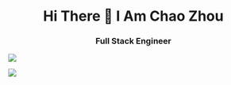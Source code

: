 <h1 align="center">Hi There 👋 I Am Chao Zhou</h1>

<h3 align='center'> Full Stack Engineer</h3>

<a href='https://medium.com/@Chao.Zhou' target="_blank" align='center'><img src='https://img.shields.io/badge/Medium-12100E?style=for-the-badge&logo=medium&logoColor=white' /></a>

<a hre='' target='_blank'><img src='https://img.shields.io/badge/LinkedIn-0077B5?style=for-the-badge&logo=linkedin&logoColor=white' align='center'/></a>

<!--
**StudentCZ/StudentCZ** is a ✨ _special_ ✨ repository because its `README.md` (this file) appears on your GitHub profile.

Here are some ideas to get you started:

- 🔭 I’m currently working on ...
- 🌱 I’m currently learning ...
- 👯 I’m looking to collaborate on ...
- 🤔 I’m looking for help with ...
- 💬 Ask me about ...
- 📫 How to reach me: ...
- 😄 Pronouns: ...
- ⚡ Fun fact: ...
-->
